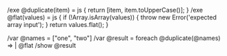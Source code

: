 /exe @duplicate(item) = js {
  return [item, item.toUpperCase()];
}
/exe @flat(values) = js {
  if (!Array.isArray(values)) {
    throw new Error('expected array input');
  }
  return values.flat();
}

/var @names = ["one", "two"]
/var @result = foreach @duplicate(@names) => | @flat
/show @result
